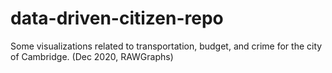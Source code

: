 # data-driven-citizen-repo

Some visualizations related to transportation, budget, and crime for the city of Cambridge. (Dec 2020, RAWGraphs)
